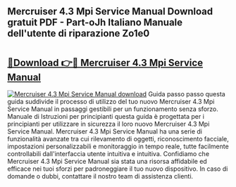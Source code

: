 ## Mercruiser 4.3 Mpi Service Manual Download gratuit PDF - Part-oJh Italiano Manuale dell'utente di riparazione Zo1e0

# <h2><a href="http://dfd4qi.blite.top/?on=Mercruiser+4.3+Mpi+Service+Manual">🔗Download 👉🔴 Mercruiser 4.3 Mpi Service Manual</a></h2>

[![Mercruiser 4.3 Mpi Service Manual download](https://i.imgur.com/lujVjoI.png)](http://dfd4qi.blite.top/?on=Mercruiser+4.3+Mpi+Service+Manual)
Guida passo passo questa guida suddivide il processo di utilizzo del tuo nuovo Mercruiser 4.3 Mpi Service Manual in passaggi gestibili per un funzionamento senza sforzo. Manuale di Istruzioni per principianti questa guida è progettata per i principianti per utilizzare in sicurezza il loro nuovo Mercruiser 4.3 Mpi Service Manual. Mercruiser 4.3 Mpi Service Manual ha una serie di funzionalità avanzate tra cui rilevamento di oggetti, riconoscimento facciale, impostazioni personalizzabili e monitoraggio in tempo reale, tutte facilmente controllabili dall'interfaccia utente intuitiva e intuitiva. Confidiamo che Mercruiser 4.3 Mpi Service Manual sia stata una risorsa affidabile ed efficace nei tuoi sforzi per padroneggiare il tuo nuovo dispositivo. In caso di domande o dubbi, contattare il nostro team di assistenza clienti.
